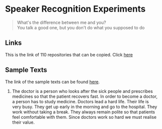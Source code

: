 # Speaker Recognition Experiments

> What's the difference between me and you?    
> You talk a good one, but you don't do what you supposed to do

## Links
This is the link of 110 repositories that can be copied. Click [here](https://github.com/topics/speaker-recognition)

## Sample Texts
The link of the sample texts can be found [here].

1. The doctor is a person who looks after the sick people and prescribes
   medicines so that the patient recovers fast.  In order to become a doctor,
   a person has to study medicine.  Doctors lead a hard life.  Their life
   is very busy. They get up early in the morning and go to the hospital.
   They work without taking a break.  They always remain polite so that
   patients feel comfortable with them.  Since doctors work so hard we must
   realise their value.

[here]: https://www.preservearticles.com/paragraphs/12-short-paragraphs-in-english-language-for-school-kids-free-to-read/8534
